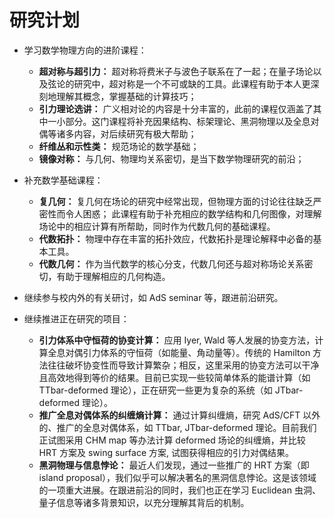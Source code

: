 # 研究计划

- 学习数学物理方向的进阶课程：
  - **超对称与超引力：** 超对称将费米子与波色子联系在了一起；在量子场论以及弦论的研究中，超对称是一个不可或缺的工具。此课程有助于本人更深刻地理解其概念，掌握基础的计算技巧；
  - **引力理论选讲：** 广义相对论的内容是十分丰富的，此前的课程仅涵盖了其中一小部分。这门课程将补充因果结构、标架理论、黑洞物理以及全息对偶等诸多内容，对后续研究有极大帮助；
  - **纤维丛和示性类：** 规范场论的数学基础；
  - **镜像对称：** 与几何、物理均关系密切，是当下数学物理研究的前沿；
- 补充数学基础课程：
  - **复几何：** 复几何在场论的研究中经常出现，但物理方面的讨论往往缺乏严密性而令人困惑； 此课程有助于补充相应的数学结构和几何图像，对理解场论中的相应计算有所帮助，同时作为代数几何的基础课程。
  - **代数拓扑：** 物理中存在丰富的拓扑效应，代数拓扑是理论解释中必备的基本工具。
  - **代数几何：** 作为当代数学的核心分支，代数几何还与超对称场论关系密切，有助于理解相应的几何构造。

- 继续参与校内外的有关研讨，如 AdS seminar 等，跟进前沿研究。
- 继续推进正在研究的项目：
  - **引力体系中守恒荷的协变计算：** 应用 Iyer, Wald 等人发展的协变方法，计算全息对偶引力体系的守恒荷（如能量、角动量等）。传统的 Hamilton 方法往往破坏协变性而导致计算繁杂；相反，这里采用的协变方法可以干净且高效地得到等价的结果。目前已实现一些较简单体系的能谱计算（如 TTbar-deformed 理论），正在研究一些更为复杂的系统（如 JTbar-deformed 理论）。
  - **推广全息对偶体系的纠缠熵计算：** 通过计算纠缠熵，研究 AdS/CFT 以外的、推广的全息对偶体系，如 TTbar, JTbar-deformed 理论。目前我们正试图采用 CHM map 等办法计算 deformed 场论的纠缠熵，并比较 HRT 方案及 swing surface 方案, 试图获得相应的引力对偶结果。
  - **黑洞物理与信息悖论：** 最近人们发现，通过一些推广的 HRT 方案（即 island proposal），我们似乎可以解决著名的黑洞信息悖论。这是该领域的一项重大进展。在跟进前沿的同时，我们也正在学习 Euclidean 虫洞、量子信息等诸多背景知识，以充分理解其背后的机制。
